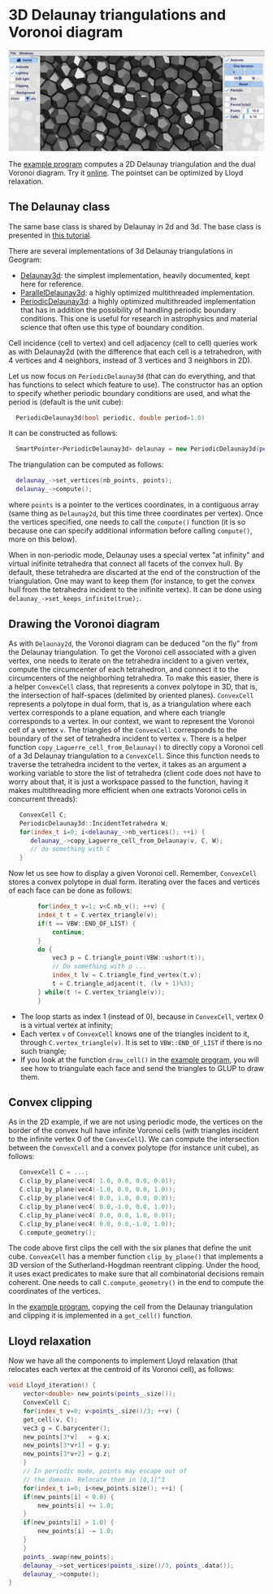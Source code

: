 # 3D Delaunay triangulations and Voronoi diagram

![](Delaunay3D.png)

The [example program](https://github.com/BrunoLevy/geogram/blob/main/src/examples/graphics/demo_Delaunay3d/main.cpp) 
computes a 2D Delaunay triangulation and the dual Voronoi diagram. Try
it [online](https://members.loria.fr/Bruno.Levy/GEOGRAM/geogram_demo_Delaunay3d.html).
The pointset can be optimized by Lloyd relaxation.

The Delaunay class
------------------

The same base class is shared by Delaunay in 2d and 3d. The base class is presented in
[this tutorial](https://github.com/BrunoLevy/geogram/blob/main/doc/tutorials/Delaunay2D.md).

There are several implementations of 3d Delaunay triangulations in Geogram:
- [Delaunay3d](https://github.com/BrunoLevy/geogram/blob/main/src/lib/geogram/delaunay/delaunay_3d.h):
    the simplest implementation, heavily documented, kept here for reference.
- [ParallelDelaunay3d](https://github.com/BrunoLevy/geogram/blob/main/src/lib/geogram/delaunay/parallel_delaunay_3d.h):
    a highly optimized multithreaded implementation.
- [PeriodicDelaunay3d](https://github.com/BrunoLevy/geogram/blob/main/src/lib/geogram/delaunay/periodic_delaunay_3d.h):
    a highly optimized multithreaded implementation that has in addition the possibility of handling periodic
    boundary conditions. This one is useful for research in astrophysics and material science that often use this type
    of boundary condition. 

Cell incidence (cell to vertex) and cell adjacency (cell to cell) queries work as with Delaunay2d (with the difference that
each cell is a tetrahedron, with 4 vertices and 4 neighbors, instead of 3 vertices and 3 neighbors in 2D).

Let us now focus on `PeriodicDelaunay3d` (that can do everything, and that has functions to select which feature to use).
The constructor has an option to specify whether periodic boundary conditions are used, and what the period is (default
is the unit cube):

```c++
  PeriodicDelaunay3d(bool periodic, double period=1.0)
```

It can be constructed as follows:
```c++
  SmartPointer<PeriodicDelaunay3d> delaunay = new PeriodicDelaunay3d(periodic_, 1.0);
```

The triangulation can be computed as follows:
```c++
  delaunay_->set_vertices(nb_points, points);
  delaunay_->compute();
```
where `points` is a pointer to the vertices coordinates, in a contiguous array (same thing as `Delaunay2d`,
but this time three coordinates per vertex). Once the vertices specified, one needs to call the `compute()`
function (it is so because one can specify additional information before calling `compute()`, more on this
below).

When in non-periodic mode, Delaunay uses a special vertex "at infinity" and virtual inifinite tetrahedra that
connect all facets of the convex hull. By default, these tetrahedra are discarted at the end of the construction
of the triangulation. One may want to keep them (for instance, to get the convex hull from the tetrahedra
incident to the inifinite vertex). It can be done using `delaunay_->set_keeps_infinite(true);`.

Drawing the Voronoi diagram
---------------------------

As with `Delaunay2d`, the Voronoi diagram can be deduced "on the fly" from the Delaunay triangulation. To
get the Voronoi cell associated with a given vertex, one needs to iterate on the tetrahedra incident to
a given vertex, compute the circumcenter of each tetrahedron, and connect it to the circumcenters of the
neighborhing tetrahedra. To make this easier, there is a helper `ConvexCell` class, that represents a
convex polytope in 3D, that is, the intersection of half-spaces (delimited by oriented planes).
`ConvexCell` represents a polytope in dual form, that is, as a triangulation where
each vertex corresponds to a plane equation, and where each triangle corresponds to a vertex. In our
context, we want to represent the Voronoi cell of a vertex `v`. The triangles of the `ConvexCell`
corresponds to the boundary of the set of tetrahedra incident to vertex `v`. There is a helper function
`copy_Laguerre_cell_from_Delaunay()` to directly copy a Voronoi cell of a 3d Delaunay triangulation
to a `ConvexCell`. Since this function needs to traverse the tetrahedra incident to the vertex, it takes
as an argument a working variable to store the list of tetrahedra (client code does not have to worry
about that, it is just a workspace passed to the function, having it makes multithreading more efficient
when one extracts Voronoi cells in concurrent threads):

```c++
   ConvexCell C;
   PeriodicDelaunay3d::IncidentTetrahedra W;
   for(index_t i=0; i<delaunay_->nb_vertices(); ++i) {
      delaunay_->copy_Laguerre_cell_from_Delaunay(v, C, W);
      // do something with C
   }
```

Now let us see how to display a given Voronoi cell. Remember, `ConvexCell` stores a convex polytope in dual
form. Iterating over the faces and vertices of each face can be done as follows:

```c++
	    for(index_t v=1; v<C.nb_v(); ++v) {
		index_t t = C.vertex_triangle(v);
		if(t == VBW::END_OF_LIST) {
		    continue;
		}
		do {
		    vec3 p = C.triangle_point(VBW::ushort(t));
		    // Do something with p ...
		    index_t lv = C.triangle_find_vertex(t,v);		   
		    t = C.triangle_adjacent(t, (lv + 1)%3);
		} while(t != C.vertex_triangle(v));
	    }

```
- The loop starts as index 1 (instead of 0), because in `ConvexCell`,
  vertex 0 is a virtual vertex at infinity;
- Each vertex `v` of `ConvexCell` knows one of the triangles incident to it,
   through `C.vertex_triangle(v)`. It is set to `VBW::END_OF_LIST` if there
   is no such triangle;
- If you look at the function `draw_cell()` in the
   [example program](https://github.com/BrunoLevy/geogram/blob/main/src/examples/graphics/demo_Delaunay3d/main.cpp), you
   will see how to triangulate each face and send the triangles to GLUP to
   draw them.

Convex clipping
---------------

As in the 2D example, if we are not using periodic mode, the vertices on the border of the convex hull have infinite
Voronoi cells (with triangles incident to the infinite vertex 0 of the `ConvexCell`). We can compute the intersection
between the `ConvexCell` and a convex polytope (for instance unit cube), as follows:

```c++
   ConvexCell C = ...;
   C.clip_by_plane(vec4( 1.0, 0.0, 0.0, 0.0));
   C.clip_by_plane(vec4(-1.0, 0.0, 0.0, 1.0));
   C.clip_by_plane(vec4( 0.0, 1.0, 0.0, 0.0));
   C.clip_by_plane(vec4( 0.0,-1.0, 0.0, 1.0));	
   C.clip_by_plane(vec4( 0.0, 0.0, 1.0, 0.0));
   C.clip_by_plane(vec4( 0.0, 0.0,-1.0, 1.0));
   C.compute_geometry();
```

The code above first clips the cell with the six planes that define the unit cube. `ConvexCell` has a member function
`clip_by_plane()` that implements a 3D version of the Sutherland-Hogdman reentrant clipping. Under the hood, it uses
exact predicates to make sure that all combinatorial decisions remain coherent. One needs to call `C.compute_geometry()`
in the end to compute the coordinates of the vertices.

In the [example program](https://github.com/BrunoLevy/geogram/blob/main/src/examples/graphics/demo_Delaunay3d/main.cpp),
copying the cell from the Delaunay triangulation and clipping it is implemented in a `get_cell()` function.

Lloyd relaxation
----------------

Now we have all the components to implement Lloyd relaxation (that relocates each vertex at the
centroid of its Voronoi cell), as follows:

```c++
void Lloyd_iteration() {
    vector<double> new_points(points_.size());
    ConvexCell C;
    for(index_t v=0; v<points_.size()/3; ++v) {
	get_cell(v, C);
	vec3 g = C.barycenter();
	new_points[3*v]   = g.x;
	new_points[3*v+1] = g.y;
	new_points[3*v+2] = g.z;		
    }
    // In periodic mode, points may escape out of
    // the domain. Relocate them in [0,1]^3
    for(index_t i=0; i<new_points.size(); ++i) {
	if(new_points[i] < 0.0) {
	    new_points[i] += 1.0;
	}
	if(new_points[i] > 1.0) {
	    new_points[i] -= 1.0;
	}
    }
    points_.swap(new_points);
    delaunay_->set_vertices(points_.size()/3, points_.data());
    delaunay_->compute();
}
```

